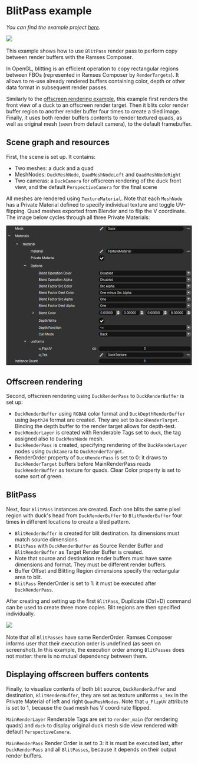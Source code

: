 <!--
SPDX-License-Identifier: MPL-2.0

This file is part of Ramses Composer
(see https://github.com/bmwcarit/ramses-composer-docs).

This Source Code Form is subject to the terms of the Mozilla Public License, v. 2.0.
If a copy of the MPL was not distributed with this file, You can obtain one at http://mozilla.org/MPL/2.0/.
-->

# BlitPass example
*You can find the example project [here](https://github.com/bmwcarit/ramses-composer-docs/tree/master/doc/basics/blitpass).*

![](./docs/blit_result_scene.png)

This example shows how to use `BlitPass` render pass to perform copy between render buffers with the Ramses Composer.

In OpenGL, blitting is an efficient operation to copy rectangular regions between FBOs (represented in Ramses Composer by `RenderTargets`). It allows to re-use already rendered buffers containing color, depth or other data format in subsequent render passes.

Similarly to the [offscreen rendering example](../offscreen/README.md), this example first renders the front view of a duck to an offscreen render target. Then it blits color render buffer region to another render buffer four times to create a tiled image. Finally, it uses both render buffers contents to render textured quads, as well as original mesh (seen from default camera), to the default framebuffer.

## Scene graph and resources

First, the scene is set up. It contains:

* Two meshes: a duck and a quad
* MeshNodes: `DuckMeshNode`, `QuadMeshNodeLeft` and `QuadMeshNodeRight`
* Two cameras: a `DuckCamera` for offscreen rendering of the duck front view, and the default `PerspectiveCamera` for the final scene

All meshes are rendered using `TextureMaterial`. Note that each `MeshNode` has a Private Material defined to specify individual texture and toggle UV-flipping. Quad meshes exported from Blender and to flip the V coordinate. The image below cycles through all three Private Materials:

![](./docs/private_material.gif)

## Offscreen rendering

Second, offscreen rendering using `DuckRenderPass` to `DuckRenderBuffer` is set up:

* `DuckRenderBuffer` using `RGBA8` color format and `DuckDepthRenderBuffer` using `Depth24` format are created. They are set to `DuckRenderTarget`. Binding the depth buffer to the render target allows for depth-test.
* `DuckRenderLayer` is created with Renderable Tags set to `duck`, the tag assigned also to `DuckMeshNode` mesh.
* `DuckRenderPass` is created, specifying rendering of the `DuckRenderLayer` nodes using `DuckCamera` to `DuckRenderTarget`.
* RenderOrder property of `DuckRenderPass` is set to 0: it draws to `DuckRenderTarget` buffers before MainRenderPass reads `DuckRenderBuffer` as texture for quads. Clear Color property is set to some sort of green.

## BlitPass

Next, four `BlitPass` instances are created. Each one blits the same pixel region with duck's head from `DuckRenderBuffer` to `BlitRenderBuffer` four times in different locations to create a tiled pattern.

* `BlitRenderBuffer` is created for blit destination. Its dimensions must match source dimensions.
* `BlitPass` with `DuckRenderBuffer` as Source Render Buffer and `BlitRenderBuffer` as Target Render Buffer is created.
* Note that source and destination render buffers must have same dimensions and format. They must be different render buffers.
* Buffer Offset and Blitting Region dimensions specify the rectangular area to blit.
* `BlitPass` RenderOrder is set to 1: it must be executed after `DuckRenderPass`.

After creating and setting up the first `BlitPass`, Duplicate (Ctrl+D) command can be used to create three more copies. Blit regions are then specified individually.

![](./docs/blit_pass.png)

Note that all `BlitPasses` have same RenderOrder. Ramses Composer informs user that their execution order is undefined (as seen on screenshot). In this example, the execution order among `BlitPasses` does not matter: there is no mutual dependency between them.

## Displaying offscreen buffers contents

Finally, to visualize contents of both blit source, `DuckRenderBuffer` and destination, `BlitRenderBuffer`, they are set as texture uniforms `u_Tex` in the Private Material of left and right `QuadMeshNodes`. Note that `u_FlipUV` attribute is set to 1, because the `Quad` mesh has V coordinate flipped.

`MainRenderLayer` Renderable Tags are set to `render_main` (for rendering quads) and `duck` to display original duck mesh side view rendered with default `PerspectiveCamera`.

`MainRenderPass` Render Order is set to 3: it is must be executed last, after `DuckRenderPass` and all `BlitPasses`, because it depends on their output render buffers.
